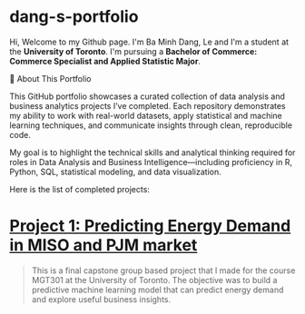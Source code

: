 # dang-s-portfolio

Hi, Welcome to my Github page. I'm Ba Minh Dang, Le and I'm a student at the **University of Toronto**. I'm pursuing a **Bachelor of Commerce: Commerce Specialist and Applied Statistic Major**.

🎯 About This Portfolio

This GitHub portfolio showcases a curated collection of data analysis and business analytics projects I’ve completed. Each repository demonstrates my ability to work with real-world datasets, apply statistical and machine learning techniques, and communicate insights through clean, reproducible code.

My goal is to highlight the technical skills and analytical thinking required for roles in Data Analysis and Business Intelligence—including proficiency in R, Python, SQL, statistical modeling, and data visualization.

Here is the list of completed projects:

# [Project 1: Predicting Energy Demand in MISO and PJM market](https://dannyle1234.github.io/Predicting-Energy-Demand)
> This is a final capstone group based project that I made for the course MGT301 at the University of Toronto. The objective was to build a predictive machine learning model that can predict energy demand and explore useful business insights.
